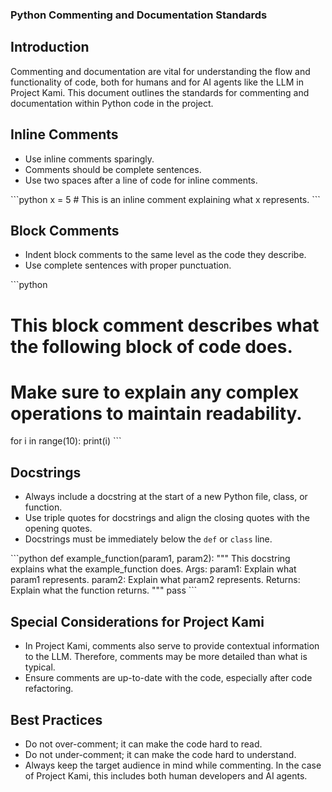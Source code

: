 ### Python Commenting and Documentation Standards

## Introduction
Commenting and documentation are vital for understanding the flow and functionality of code, both for humans and for AI agents like the LLM in Project Kami. This document outlines the standards for commenting and documentation within Python code in the project.

## Inline Comments
- Use inline comments sparingly.
- Comments should be complete sentences.
- Use two spaces after a line of code for inline comments.
  
\```python
x = 5  # This is an inline comment explaining what x represents.
\```

## Block Comments
- Indent block comments to the same level as the code they describe.
- Use complete sentences with proper punctuation.
  
\```python
# This block comment describes what the following block of code does.
# Make sure to explain any complex operations to maintain readability.
for i in range(10):
    print(i)
\```

## Docstrings
- Always include a docstring at the start of a new Python file, class, or function.
- Use triple quotes for docstrings and align the closing quotes with the opening quotes.
- Docstrings must be immediately below the `def` or `class` line.

\```python
def example_function(param1, param2):
    """
    This docstring explains what the example_function does.
    Args:
        param1: Explain what param1 represents.
        param2: Explain what param2 represents.
    Returns:
        Explain what the function returns.
    """
    pass
\```

## Special Considerations for Project Kami
- In Project Kami, comments also serve to provide contextual information to the LLM. Therefore, comments may be more detailed than what is typical.
- Ensure comments are up-to-date with the code, especially after code refactoring.

## Best Practices
- Do not over-comment; it can make the code hard to read.
- Do not under-comment; it can make the code hard to understand.
- Always keep the target audience in mind while commenting. In the case of Project Kami, this includes both human developers and AI agents.
